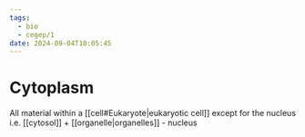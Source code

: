 ```yaml
---
tags:
  - bio
  - cegep/1
date: 2024-09-04T10:05:45
---
```


# Cytoplasm

All material within a [[cell#Eukaryote|eukaryotic cell]] except for the nucleus
i.e. [[cytosol]] + [[organelle|organelles]] - nucleus